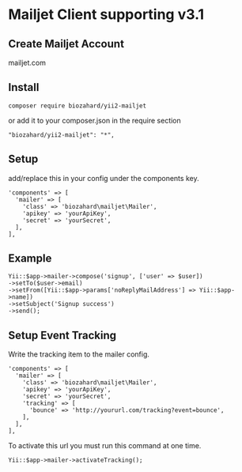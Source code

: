 # Mailjet Client supporting v3.1

## Create Mailjet Account

mailjet.com

## Install

```
composer require biozahard/yii2-mailjet
```
or add it to your composer.json in the require section
```
"biozahard/yii2-mailjet": "*",
```

## Setup
add/replace this in your config under the components key.
```
'components' => [
  'mailer' => [
    'class' => 'biozahard\mailjet\Mailer',
    'apikey' => 'yourApiKey',
    'secret' => 'yourSecret',
  ],
],
```


## Example

```
Yii::$app->mailer->compose('signup', ['user' => $user])
->setTo($user->email)
->setFrom([Yii::$app->params['noReplyMailAddress'] => Yii::$app->name])
->setSubject('Signup success')
->send();
```

## Setup Event Tracking
Write the tracking item to the mailer config.
```
'components' => [
  'mailer' => [
    'class' => 'biozahard\mailjet\Mailer',
    'apikey' => 'yourApiKey',
    'secret' => 'yourSecret',
    'tracking' => [
      'bounce' => 'http://yoururl.com/tracking?event=bounce',
    ],
  ],
],
```
To activate this url you must run this command at one time.
```
Yii::$app->mailer->activateTracking();
```
